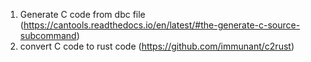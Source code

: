 1. Generate C code from dbc file (https://cantools.readthedocs.io/en/latest/#the-generate-c-source-subcommand)
2. convert C code to rust code (https://github.com/immunant/c2rust)
